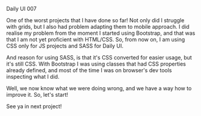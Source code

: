Daily UI 007


One of the worst projects that I have done so far! Not only did I struggle with grids,
but I also had problem adapting them to mobile approach. I did realise my problem from the moment
I started using Bootstrap, and that was that I am not yet proficient with HTML/CSS.
So, from now on, I am using CSS only for JS projects and SASS for Daily UI.

And reason for using SASS, is that it's CSS converted for easier usage, but it's still CSS.
With Bootstrap I was using classes that had CSS properties already defined, and most of the time I was
on browser's dev tools inspecting what I did.

Well, we now know what we were doing wrong, and we have a way how to improve it. So, let's start!

See ya in next project!
